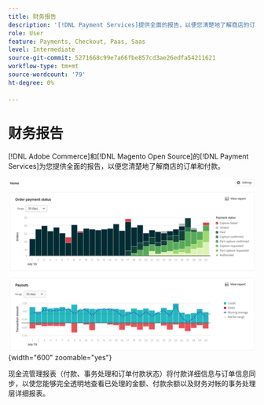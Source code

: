 ```yaml
---
title: 财务报告
description: '[!DNL Payment Services]提供全面的报告，以便您清楚地了解商店的订单和付款。'
role: User
feature: Payments, Checkout, Paas, Saas
level: Intermediate
source-git-commit: 5271668c99e7a66fbe857cd3ae26edfa54211621
workflow-type: tm+mt
source-wordcount: '79'
ht-degree: 0%

---
```


# 财务报告

[!DNL Adobe Commerce]和[!DNL Magento Open Source]的[!DNL Payment Services]为您提供全面的报告，以便您清楚地了解商店的订单和付款。

![财务报表视图](assets/reports-view.png){width="600" zoomable="yes"}

现金流管理报表（付款、事务处理和订单付款状态）将付款详细信息与订单信息同步，以使您能够完全透明地查看已处理的金额、付款余额以及财务对帐的事务处理层详细报表。
